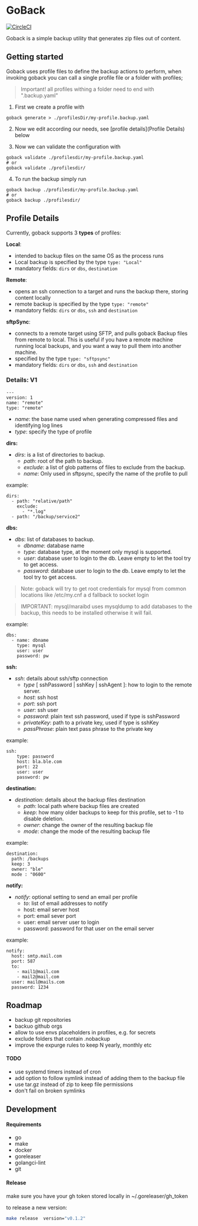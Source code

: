# GoBack

[![CircleCI](https://circleci.com/gh/andresbott/goback/tree/main.svg?style=svg)](https://circleci.com/gh/AndresBott/goback/tree/main)
 
Goback is a simple backup utility that generates zip files out of content.

## Getting started

Goback uses profile files to define the backup actions to perform, when invoking goback you can call a single
profile file or a folder with profiles; 

> Important!  all profiles withing a folder need to end with ".backup.yaml"
 
1. First we create a profile with
```
goback generate > ./profilesDir/my-profile.backup.yaml
```
2. Now we edit according our needs, see [profile details](Profile Details) below 

3. Now we can validate the configuration with 
```
goback validate ./profilesdir/my-profile.backup.yaml
# or
goback validate ./profilesdir/
```
4. To run the backup simply run 
```
goback backup ./profilesdir/my-profile.backup.yaml
# or
goback backup ./profilesdir/
```


## Profile Details

Currently, goback supports 3 **types** of profiles:

**Local**:
* intended to backup files on the same OS as the process runs
* Local backup is specified by the type `type: "Local"`
* mandatory fields: `dirs` or `dbs`, `destination`

**Remote**:
* opens an ssh connection to a target and runs the backup there, storing content locally
* remote backup is specified by the type `type: "remote"`
* mandatory fields: `dirs` or `dbs`, `ssh` and `destination`

**sftpSync**:
* connects to a remote target using SFTP, and pulls goback Backup files from remote to local.
This is useful if you have a remote machine running local backups, and you want a way to pull them into
another machine.
* specified by the type `type: "sftpsync"`
* mandatory fields: `dirs` or `dbs`, `ssh` and `destination`

### Details: V1

```
---
version: 1
name: "remote"
type: "remote"
```
* _name_: the base name used when generating compressed files and identifying log lines
* _type_: specify the type of profile

**dirs:**

* _dirs_: is a list of directories to backup.
  * _path_: root of the path to backup.
  * _exclude_: a list of glob patterns of files to exclude from the backup.
  * _name_: Only used in sftpsync, specify the name of the profile to pull

example:
```
dirs:
  - path: "relative/path"
    exclude:
      - "*.log"
  - path: "/backup/service2"
```

**dbs:**

* _dbs_: list of databases to backup.
  * _dbname_: database name
  * _type_: database type, at the moment only mysql is supported.
  * _user_: database user to login to the db. Leave empty to let the tool try to get access.
  * _password_: database user to login to the db. Leave empty to let the tool try to get access.

>Note: goback will try to get root credentials for mysql from common locations like /etc/my.cnf a d fallback 
> to socket login

> IMPORTANT: mysql/maraibd uses mysqldump to add databases to the backup, 
> this needs to be installed otherwise it will fail.

example:
```
dbs:
  - name: dbname
    type: mysql
    user: user
    password: pw
```

**ssh:**

* _ssh_: details about ssh/sftp connection
  * _type_ [ sshPassword | sshKey | sshAgent ]: how to login to the remote server.
  * _host_: ssh host
  * _port_: ssh port
  * _user_: ssh user
  * _password_: plain text ssh password, used if type is sshPassword
  * _privateKey_: path to a private key, used if type is sshKey
  * _passPhrase_: plain text pass phrase to the private key
    
example:
```
ssh:
    type: password
    host: bla.ble.com
    port: 22
    user: user
    password: pw
```

**destination:**

* _destination_: details about the backup files destination
  * _path_: local path where backup files are created
  * _keep_: how many older backups to keep for this profile, set to -1 to disable deletion.
  * _owner_: change the owner of the resulting backup file
  * _mode_: change the mode of the resulting backup file

example:
```
destination:
  path: /backups
  keep: 3
  owner: "ble"
  mode : "0600"

```

**notify:**

* _notify_: optional setting to send an email per profile
  * _to_: list of email addresses to notify
  * host: email server host
  * port: email sever port
  * user: email server user to login
  * password: password for that user on the email server

example:
```
notify:
  host: smtp.mail.com
  port: 587
  to:
    - mail1@mail.com
    - mail2@mail.com
  user: mail@mails.com
  password: 1234

```


## Roadmap

* backup git repositories
* backuo github orgs
* allow to use envs placeholders in profiles, e.g. for secrets
* exclude folders that contain .nobackup
* improve the expurge rules to keep N yearly, monthly etc

#### TODO
* use systemd timers instead of cron
* add option to follow symlink instead of adding them to the backup file
* use tar.gz instead of zip to keep file permissions
* don't fail on broken symlinks

## Development

#### Requirements

* go
* make
* docker
* goreleaser
* golangci-lint
* git 

#### Release

make sure you have your gh token stored locally in ~/.goreleaser/gh_token

to release a new version:
```bash 
make release  version="v0.1.2"
```
